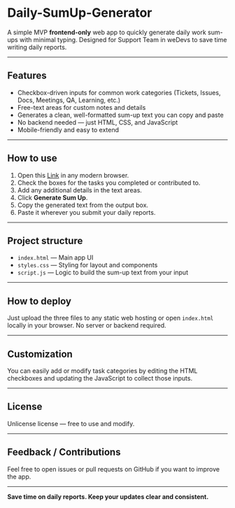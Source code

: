 # Daily-SumUp-Generator

A simple MVP **frontend-only** web app to quickly generate daily work sum-ups with minimal typing. Designed for Support Team in weDevs to save time writing daily reports.

---

## Features

- Checkbox-driven inputs for common work categories (Tickets, Issues, Docs, Meetings, QA, Learning, etc.)
- Free-text areas for custom notes and details
- Generates a clean, well-formatted sum-up text you can copy and paste
- No backend needed — just HTML, CSS, and JavaScript
- Mobile-friendly and easy to extend

---

## How to use

1. Open this [Link](https://mahmudurrahmanlabib.github.io/Daily-SumUp-Generator/) in any modern browser.
2. Check the boxes for the tasks you completed or contributed to.
3. Add any additional details in the text areas.
4. Click **Generate Sum Up**.
5. Copy the generated text from the output box.
6. Paste it wherever you submit your daily reports.

---

## Project structure

- `index.html` — Main app UI
- `styles.css` — Styling for layout and components
- `script.js` — Logic to build the sum-up text from your input

---

## How to deploy

Just upload the three files to any static web hosting or open `index.html` locally in your browser. No server or backend required.

---

## Customization

You can easily add or modify task categories by editing the HTML checkboxes and updating the JavaScript to collect those inputs.

---

## License

Unlicense license — free to use and modify.

---

## Feedback / Contributions

Feel free to open issues or pull requests on GitHub if you want to improve the app.

---

**Save time on daily reports. Keep your updates clear and consistent.**
